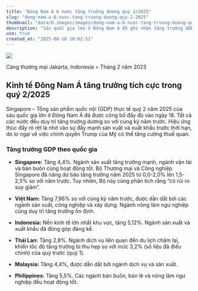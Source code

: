 ```yaml
---
title: "Đông Nam Á 6 nước tăng trưởng dương quý 2/2025"
slug: "dong-nam-a-6-nuoc-tang-truong-duong-quy-2-2025"
thumbnail: "data/6.images/images/dong-nam-a-6-nuoc-tang-truong-duong-quy-2-2025.webp"
description: "Sáu quốc gia lớn ở Đông Nam Á đã ghi nhận tăng trưởng GDP thực tế dương trong quý 2 năm 2025, được thúc đẩy đáng kể bởi hoạt động sản xuất và xuất khẩu tăng tốc trước nguy cơ tăng cường thuế quan từ chính quyền Trump."
use: true
created_at: "2025-08-18 18:02:51"
---
```


![](/images/20250818-00000098-kyodonews-000-3-view.webp)

Cảng thương mại Jakarta, Indonesia = Tháng 2 năm 2023

## Kinh tế Đông Nam Á tăng trưởng tích cực trong quý 2/2025

Singapore – Tổng sản phẩm quốc nội (GDP) thực tế quý 2 năm 2025 của sáu quốc gia lớn ở Đông Nam Á đã được công bố đầy đủ vào ngày 18. Tất cả các nước đều duy trì tăng trưởng dương so với cùng kỳ năm trước. Hiệu ứng thúc đẩy rõ rệt là nhờ vào sự đẩy mạnh sản xuất và xuất khẩu trước thời hạn, do lo ngại về việc chính quyền Trump của Mỹ có thể tăng cường thuế quan.

### Tăng trưởng GDP theo quốc gia

*   **Singapore:** Tăng 4,4%. Ngành sản xuất tăng trưởng mạnh, ngành vận tải và bán buôn cũng hoạt động tốt. Bộ Thương mại và Công nghiệp Singapore đã nâng dự báo tăng trưởng năm 2025 từ 0,0-2,0% lên 1,5-2,5% so với năm trước. Tuy nhiên, Bộ này cũng phân tích rằng “có rủi ro suy giảm”.

*   **Việt Nam:** Tăng 7,96% so với cùng kỳ năm trước, được dẫn dắt bởi các ngành sản xuất, công nghiệp và xây dựng. Ngành nông lâm ngư nghiệp cũng duy trì tăng trưởng ổn định.

*   **Indonesia:** Nền kinh tế lớn nhất khu vực, tăng 5,12%. Ngành sản xuất và xuất khẩu đã đóng góp đáng kể.

*   **Thái Lan:** Tăng 2,8%. Ngành dịch vụ liên quan đến du lịch chậm lại, khiến tốc độ tăng trưởng bị thu hẹp so với mức 3,2% (số liệu đã điều chỉnh) của quý trước (quý 1).

*   **Malaysia:** Tăng 4,4%, được dẫn dắt bởi ngành dịch vụ và sản xuất.

*   **Philippines:** Tăng 5,5%. Các ngành bán buôn, bán lẻ và nông lâm ngư nghiệp đều hoạt động tốt.